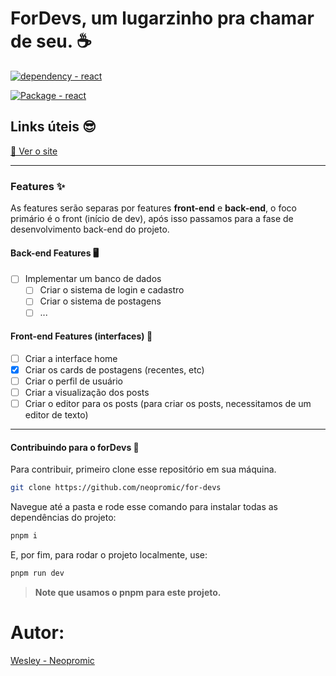 
# ForDevs, um lugarzinho pra chamar de seu. ☕

[![dependency - react](https://img.shields.io/badge/dependency-react-7c3aed?logo=react&logoColor=white)](https://www.npmjs.com/package/react)

[![Package - react](https://img.shields.io/github/package-json/dependency-version/neopromic/for-devs/react?logo=react&logoColor=white&color=7c3aed)](https://www.npmjs.com/package/react)

## Links úteis 😎
[🚀 Ver o site](https://for-devs.vercel.app/)
___
### Features ✨

As features serão separas por features **front-end** e **back-end**, o foco primário é o front (início de dev), após isso passamos para a fase de desenvolvimento back-end do projeto.

#### Back-end Features 🖥️

- [ ] Implementar um banco de dados
  - [ ] Criar o sistema de login e cadastro
  - [ ] Criar o sistema de postagens
  - [ ] ...
 
 #### Front-end Features (interfaces) 🎨
 
- [ ]  Criar a interface home
  - [x]  Criar os cards de postagens (recentes, etc)
  - [ ]  Criar o perfil de usuário
  - [ ]  Criar a visualização dos posts
  - [ ]  Criar o editor para os posts (para criar os posts, necessitamos de um editor de texto)

  ___

#### Contribuindo para o forDevs 🚀

Para contribuir, primeiro clone esse repositório em sua máquina.
```sh
git clone https://github.com/neopromic/for-devs
```
Navegue até a pasta e rode esse comando para instalar todas as dependências do projeto:
```sh
pnpm i
```
E, por fim, para rodar o projeto localmente, use:
```sh
pnpm run dev
```

> **Note que usamos o pnpm para este projeto.**

# Autor:
[Wesley - Neopromic](https://github.com/neopromic)
